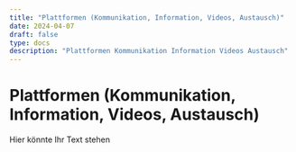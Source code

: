 ```yaml
---
title: "Plattformen (Kommunikation, Information, Videos, Austausch)"
date: 2024-04-07
draft: false
type: docs
description: "Plattformen Kommunikation Information Videos Austausch"
---
```


# Plattformen (Kommunikation, Information, Videos, Austausch)

Hier könnte Ihr Text stehen
